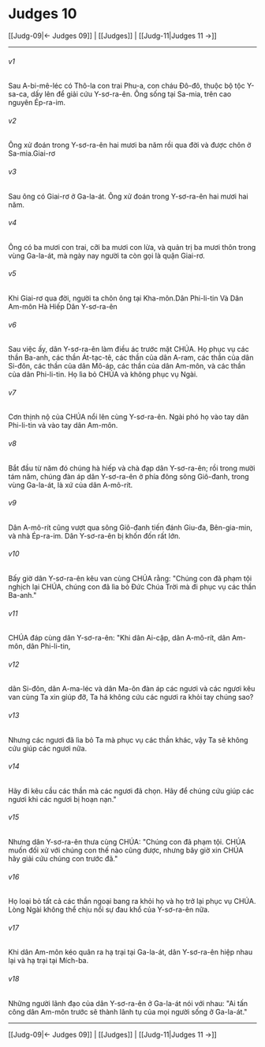 # Judges 10

[[Judg-09|← Judges 09]] | [[Judges]] | [[Judg-11|Judges 11 →]]
***



###### v1 
Sau A-bi-mê-léc có Thô-la con trai Phu-a, con cháu Đô-đô, thuộc bộ tộc Y-sa-ca, dấy lên để giải cứu Y-sơ-ra-ên. Ông sống tại Sa-mia, trên cao nguyên Ép-ra-im. 

###### v2 
Ông xử đoán trong Y-sơ-ra-ên hai mươi ba năm rồi qua đời và được chôn ở Sa-mia.Giai-rơ 

###### v3 
Sau ông có Giai-rơ ở Ga-la-át. Ông xử đoán trong Y-sơ-ra-ên hai mươi hai năm. 

###### v4 
Ông có ba mươi con trai, cỡi ba mươi con lừa, và quản trị ba mươi thôn trong vùng Ga-la-át, mà ngày nay người ta còn gọi là quận Giai-rơ. 

###### v5 
Khi Giai-rơ qua đời, người ta chôn ông tại Kha-môn.Dân Phi-li-tin Và Dân Am-môn Hà Hiếp Dân Y-sơ-ra-ên 

###### v6 
Sau việc ấy, dân Y-sơ-ra-ên làm điều ác trước mặt CHÚA. Họ phục vụ các thần Ba-anh, các thần Át-tạc-tê, các thần của dân A-ram, các thần của dân Si-đôn, các thần của dân Mô-áp, các thần của dân Am-môn, và các thần của dân Phi-li-tin. Họ lìa bỏ CHÚA và không phục vụ Ngài. 

###### v7 
Cơn thịnh nộ của CHÚA nổi lên cùng Y-sơ-ra-ên. Ngài phó họ vào tay dân Phi-li-tin và vào tay dân Am-môn. 

###### v8 
Bắt đầu từ năm đó chúng hà hiếp và chà đạp dân Y-sơ-ra-ên; rồi trong mười tám năm, chúng đàn áp dân Y-sơ-ra-ên ở phía đông sông Giô-đanh, trong vùng Ga-la-át, là xứ của dân A-mô-rít. 

###### v9 
Dân A-mô-rít cũng vượt qua sông Giô-đanh tiến đánh Giu-đa, Bên-gia-min, và nhà Ép-ra-im. Dân Y-sơ-ra-ên bị khốn đốn rất lớn. 

###### v10 
Bấy giờ dân Y-sơ-ra-ên kêu van cùng CHÚA rằng: "Chúng con đã phạm tội nghịch lại CHÚA, chúng con đã lìa bỏ Đức Chúa Trời mà đi phục vụ các thần Ba-anh." 

###### v11 
CHÚA đáp cùng dân Y-sơ-ra-ên: "Khi dân Ai-cập, dân A-mô-rít, dân Am-môn, dân Phi-li-tin, 

###### v12 
dân Si-đôn, dân A-ma-léc và dân Ma-ôn đàn áp các ngươi và các ngươi kêu van cùng Ta xin giúp đỡ, Ta há không cứu các ngươi ra khỏi tay chúng sao? 

###### v13 
Nhưng các ngươi đã lìa bỏ Ta mà phục vụ các thần khác, vậy Ta sẽ không cứu giúp các ngươi nữa. 

###### v14 
Hãy đi kêu cầu các thần mà các ngươi đã chọn. Hãy để chúng cứu giúp các ngươi khi các ngươi bị hoạn nạn." 

###### v15 
Nhưng dân Y-sơ-ra-ên thưa cùng CHÚA: "Chúng con đã phạm tội. CHÚA muốn đối xử với chúng con thế nào cũng được, nhưng bây giờ xin CHÚA hãy giải cứu chúng con trước đã." 

###### v16 
Họ loại bỏ tất cả các thần ngoại bang ra khỏi họ và họ trở lại phục vụ CHÚA. Lòng Ngài không thể chịu nổi sự đau khổ của Y-sơ-ra-ên nữa. 

###### v17 
Khi dân Am-môn kéo quân ra hạ trại tại Ga-la-át, dân Y-sơ-ra-ên hiệp nhau lại và hạ trại tại Mích-ba. 

###### v18 
Những người lãnh đạo của dân Y-sơ-ra-ên ở Ga-la-át nói với nhau: "Ai tấn công dân Am-môn trước sẽ thành lãnh tụ của mọi người sống ở Ga-la-át."

***
[[Judg-09|← Judges 09]] | [[Judges]] | [[Judg-11|Judges 11 →]]
